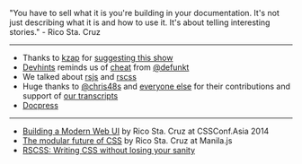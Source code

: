 "You have to sell what it is you're building in your documentation. It's not just describing what it is and how to use it. It's about telling interesting stories." - Rico Sta. Cruz

---

- Thanks to [kzap](https://github.com/kzap) for [suggesting this show](https://github.com/thechangelog/ping/issues/759)
- [Devhints](https://devhints.io/) reminds us of [cheat](https://github.com/defunkt/cheat) from [@defunkt](https://github.com/defunkt)
- We talked about [rsjs](https://github.com/rstacruz/rsjs) and [rscss](https://github.com/rstacruz/rscss)
- Huge thanks to [@chris48s](https://github.com/chris48s) and [everyone else](https://github.com/thechangelog/transcripts/graphs/contributors) for their contributions and support of [our transcripts](https://github.com/thechangelog/transcripts)
- [Docpress](https://docpress.github.io/)

---

- [Building a Modern Web UI](https://www.youtube.com/watch?v=-_0LpTGOE_w) by Rico Sta. Cruz at CSSConf.Asia 2014
- [The modular future of CSS](https://www.youtube.com/watch?v=HsORdkQG658) by Rico Sta. Cruz at Manila.js
- [RSCSS: Writing CSS without losing your sanity](https://www.youtube.com/watch?v=tY2UQPZAK14)